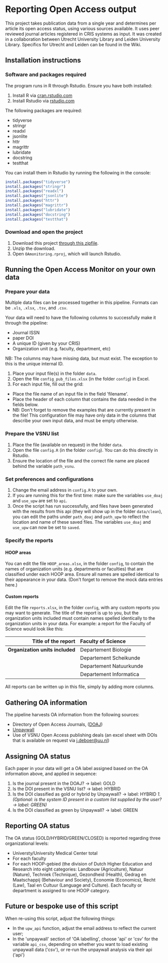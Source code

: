# Reporting Open Access output

This project takes publication data from a single year and determines per article its open access status, using various sources available. It uses peer reviewed journal articles registered in CRIS systems as input. It was created in a collaboration between Utrecht University Library and Leiden University Library. Specifics for Utrecht and Leiden can be found in the Wiki.

## Installation instructions

### Software and packages required
The program runs in R through Rstudio. Ensure you have both installed:
1. Install R via [cran.rstudio.com](https://cran.rstudio.com/)
1. Install Rstudio via [rstudio.com](https://www.rstudio.com/products/rstudio/download/#download)

The following packages are required:
- tidyverse
- stringr
- readxl
- jsonlite
- httr
- magrittr
- lubridate
- docstring
- testthat

You can install them in Rstudio by running the following in the console:
```r
install.packages("tidyverse")
install.packages("stringr")
install.packages("readxl")
install.packages("jsonlite")
install.packages("httr")
install.packages("magrittr")
install.packages("lubridate")
install.packages("docstring")
install.packages("testthat")
```

### Download and open the project
1. Download this project [through this zipfile](https://github.com/bvreede/OAmonitoring/archive/master.zip).
1. Unzip the download.
1. Open `OAmonitoring.rproj`, which will launch Rstudio.

## Running the Open Access Monitor on your own data
### Prepare your data
Multiple data files can be processed together in this pipeline. Formats can be `.xls`, `.xlsx`, `.tsv`, and `.csv`.

Your data will need to have the following columns to successfully make it through the pipeline:
- Journal ISSN
- paper DOI
- A unique ID (given by your CRIS)
- Organization unit (e.g. faculty, department, etc)

NB: The columns may have missing data, but must exist. The exception to this is the unique internal ID. 

1. Place your input file(s) in the folder `data`.
1. Open the file `config_pub_files.xlsx` (in the folder `config`) in Excel.
1. For each input file, fill out the grid:
  - Place the file name of an input file in the field 'filename'.
  - Place the header of each column that contains the data needed in the fields below.
  - NB: Don't forget to remove the examples that are currently present in the file! This configuration file may have only data in the columns that describe your own input data, and must be empty otherwise.

### Prepare the VSNU list
1. Place the file (available on request) in the folder `data`.
1. Open the file `config.R` (in the folder `config`). You can do this directly in Rstudio.
1. Ensure the location of the file and the correct file name are placed behind the variable `path_vsnu`.

### Set preferences and configurations
1. Change the email address in `config.R` to your own.
1. If you are running this for the first time: make sure the variables `use_doaj` and `use_upw` are set to `api`.
1. Once the script has run successfully, and files have been generated with the results from this api (they will show up in the folder `data/clean`), you can edit the paths under `path_doaj` and `path_upw` to reflect the location and name of these saved files. The variables `use_doaj` and `use_upw` can now be set to `saved`.

### Specify the reports
#### HOOP areas
You can edit the file `HOOP_areas.xlsx`, in the folder `config`, to contain the names of organization units (e.g. departments or faculties) that are classified under each HOOP area.
Ensure all names are spelled identical to their appearance in your data.
(Don't forget to remove the mock data entries here.)

#### Custom reports
Edit the file `reports.xlsx`, in the folder `config`, with any custom reports you may want to generate. 
The title of the report is up to you, but the organization units included must contain names spelled identically to the organization units in your data.
For example: a report for the Faculty of Science would look like this:

| **Title of the report** | Faculty of Science |
| --------------------:|:----- |
| **Organization units included** | Departement Biologie |
| | Departement Scheikunde |
| | Departement Natuurkunde |
| | Departement Informatica |

All reports can be written up in this file, simply by adding more columns.

## Gathering OA information
The pipeline harvests OA information from the following sources:
- Directory of Open Access Journals, ([DOAJ](http://doaj.org/))
- [Unpaywall](http://unpaywall.org/)
- Use of VSNU Open Access publishing deals (an excel sheet with DOIs that is available on request via j.deboer@uu.nl)

## Assigning OA status
Each paper in your data will get a OA label assigned based on the OA information above, and applied in sequence:

1. Is the journal present in the DOAJ? -> label: GOLD
1. Is the DOI present in the VSNU list? -> label: HYBRID
1. Is the DOI classified as gold or hybrid by Unpaywall? -> label: HYBRID
*1. (Optional: is the system ID present in a custom list supplied by the user? -> label: GREEN)*
1. Is the DOI classified as green by Unpaywall? -> label: GREEN

## Reporting OA status

The OA status (GOLD/HYBRID/GREEN/CLOSED) is reported regarding three organizational levels:  
- Universty/University Medical Center total  
- For each faculty  
- For each HOOP-gebied (the division of Dutch Higher Education and Research into eight categories: Landbouw (Agriculture), Natuur (Nature), Techniek (Technique), Gezondheid (Health), Gedrag en Maatschappij (Behaviour and Society), Economie (Economics), Recht (Law), Taal en Cultuur (Language and Culture). Each faculty or department is assigned to one HOOP category. 

## Future or bespoke use of this script
When re-using this script, adjust the following things:

- In the `upw_api` function, adjust the email address to reflect the current user; 
- In the 'unpaywall' section of 'OA labelling', choose 'api' or 'csv' for the variable `api_csv`, depending on whether you want to load existing unpaywall data ('csv'), or re-run the unpaywall analysis via their api ('api')


